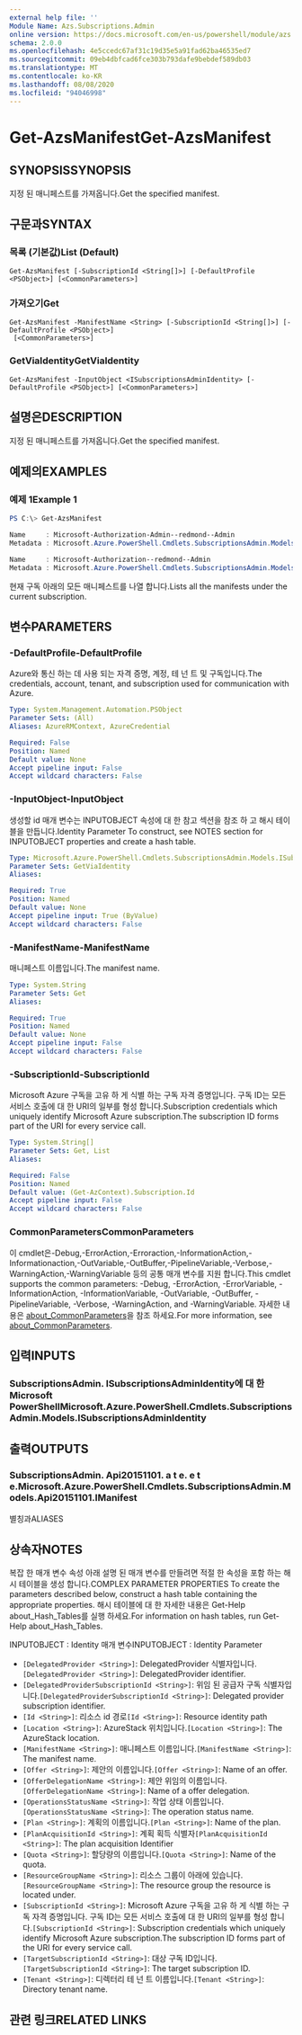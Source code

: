 ```yaml
---
external help file: ''
Module Name: Azs.Subscriptions.Admin
online version: https://docs.microsoft.com/en-us/powershell/module/azs.subscriptions.admin/get-azsmanifest
schema: 2.0.0
ms.openlocfilehash: 4e5ccedc67af31c19d35e5a91fad62ba46535ed7
ms.sourcegitcommit: 09eb4dbfcad6fce303b793dafe9bebdef589db03
ms.translationtype: MT
ms.contentlocale: ko-KR
ms.lasthandoff: 08/08/2020
ms.locfileid: "94046998"
---
```

# <span data-ttu-id="b1e0a-101">Get-AzsManifest</span><span class="sxs-lookup"><span data-stu-id="b1e0a-101">Get-AzsManifest</span></span>

## <span data-ttu-id="b1e0a-102">SYNOPSIS</span><span class="sxs-lookup"><span data-stu-id="b1e0a-102">SYNOPSIS</span></span>
<span data-ttu-id="b1e0a-103">지정 된 매니페스트를 가져옵니다.</span><span class="sxs-lookup"><span data-stu-id="b1e0a-103">Get the specified manifest.</span></span>

## <span data-ttu-id="b1e0a-104">구문과</span><span class="sxs-lookup"><span data-stu-id="b1e0a-104">SYNTAX</span></span>

### <span data-ttu-id="b1e0a-105">목록 (기본값)</span><span class="sxs-lookup"><span data-stu-id="b1e0a-105">List (Default)</span></span>
```
Get-AzsManifest [-SubscriptionId <String[]>] [-DefaultProfile <PSObject>] [<CommonParameters>]
```

### <span data-ttu-id="b1e0a-106">가져오기</span><span class="sxs-lookup"><span data-stu-id="b1e0a-106">Get</span></span>
```
Get-AzsManifest -ManifestName <String> [-SubscriptionId <String[]>] [-DefaultProfile <PSObject>]
 [<CommonParameters>]
```

### <span data-ttu-id="b1e0a-107">GetViaIdentity</span><span class="sxs-lookup"><span data-stu-id="b1e0a-107">GetViaIdentity</span></span>
```
Get-AzsManifest -InputObject <ISubscriptionsAdminIdentity> [-DefaultProfile <PSObject>] [<CommonParameters>]
```

## <span data-ttu-id="b1e0a-108">설명은</span><span class="sxs-lookup"><span data-stu-id="b1e0a-108">DESCRIPTION</span></span>
<span data-ttu-id="b1e0a-109">지정 된 매니페스트를 가져옵니다.</span><span class="sxs-lookup"><span data-stu-id="b1e0a-109">Get the specified manifest.</span></span>

## <span data-ttu-id="b1e0a-110">예제의</span><span class="sxs-lookup"><span data-stu-id="b1e0a-110">EXAMPLES</span></span>

### <span data-ttu-id="b1e0a-111">예제 1</span><span class="sxs-lookup"><span data-stu-id="b1e0a-111">Example 1</span></span>
```powershell
PS C:\> Get-AzsManifest

Name     : Microsoft-Authorization-Admin--redmond--Admin
Metadata : Microsoft.Azure.PowerShell.Cmdlets.SubscriptionsAdmin.Models.Api20151101.ManifestMetadata

Name     : Microsoft-Authorization--redmond--Admin
Metadata : Microsoft.Azure.PowerShell.Cmdlets.SubscriptionsAdmin.Models.Api20151101.ManifestMetadata
```

<span data-ttu-id="b1e0a-112">현재 구독 아래의 모든 매니페스트를 나열 합니다.</span><span class="sxs-lookup"><span data-stu-id="b1e0a-112">Lists all the manifests under the current subscription.</span></span>

## <span data-ttu-id="b1e0a-113">변수</span><span class="sxs-lookup"><span data-stu-id="b1e0a-113">PARAMETERS</span></span>

### <span data-ttu-id="b1e0a-114">-DefaultProfile</span><span class="sxs-lookup"><span data-stu-id="b1e0a-114">-DefaultProfile</span></span>
<span data-ttu-id="b1e0a-115">Azure와 통신 하는 데 사용 되는 자격 증명, 계정, 테 넌 트 및 구독입니다.</span><span class="sxs-lookup"><span data-stu-id="b1e0a-115">The credentials, account, tenant, and subscription used for communication with Azure.</span></span>

```yaml
Type: System.Management.Automation.PSObject
Parameter Sets: (All)
Aliases: AzureRMContext, AzureCredential

Required: False
Position: Named
Default value: None
Accept pipeline input: False
Accept wildcard characters: False

```

### <span data-ttu-id="b1e0a-116">-InputObject</span><span class="sxs-lookup"><span data-stu-id="b1e0a-116">-InputObject</span></span>
<span data-ttu-id="b1e0a-117">생성할 id 매개 변수는 INPUTOBJECT 속성에 대 한 참고 섹션을 참조 하 고 해시 테이블을 만듭니다.</span><span class="sxs-lookup"><span data-stu-id="b1e0a-117">Identity Parameter To construct, see NOTES section for INPUTOBJECT properties and create a hash table.</span></span>

```yaml
Type: Microsoft.Azure.PowerShell.Cmdlets.SubscriptionsAdmin.Models.ISubscriptionsAdminIdentity
Parameter Sets: GetViaIdentity
Aliases:

Required: True
Position: Named
Default value: None
Accept pipeline input: True (ByValue)
Accept wildcard characters: False

```

### <span data-ttu-id="b1e0a-118">-ManifestName</span><span class="sxs-lookup"><span data-stu-id="b1e0a-118">-ManifestName</span></span>
<span data-ttu-id="b1e0a-119">매니페스트 이름입니다.</span><span class="sxs-lookup"><span data-stu-id="b1e0a-119">The manifest name.</span></span>

```yaml
Type: System.String
Parameter Sets: Get
Aliases:

Required: True
Position: Named
Default value: None
Accept pipeline input: False
Accept wildcard characters: False

```

### <span data-ttu-id="b1e0a-120">-SubscriptionId</span><span class="sxs-lookup"><span data-stu-id="b1e0a-120">-SubscriptionId</span></span>
<span data-ttu-id="b1e0a-121">Microsoft Azure 구독을 고유 하 게 식별 하는 구독 자격 증명입니다. 구독 ID는 모든 서비스 호출에 대 한 URI의 일부를 형성 합니다.</span><span class="sxs-lookup"><span data-stu-id="b1e0a-121">Subscription credentials which uniquely identify Microsoft Azure subscription.The subscription ID forms part of the URI for every service call.</span></span>

```yaml
Type: System.String[]
Parameter Sets: Get, List
Aliases:

Required: False
Position: Named
Default value: (Get-AzContext).Subscription.Id
Accept pipeline input: False
Accept wildcard characters: False

```

### <span data-ttu-id="b1e0a-122">CommonParameters</span><span class="sxs-lookup"><span data-stu-id="b1e0a-122">CommonParameters</span></span>
<span data-ttu-id="b1e0a-123">이 cmdlet은-Debug,-ErrorAction,-Erroraction,-InformationAction,-Informationaction,-OutVariable,-OutBuffer,-PipelineVariable,-Verbose,-WarningAction,-WarningVariable 등의 공통 매개 변수를 지원 합니다.</span><span class="sxs-lookup"><span data-stu-id="b1e0a-123">This cmdlet supports the common parameters: -Debug, -ErrorAction, -ErrorVariable, -InformationAction, -InformationVariable, -OutVariable, -OutBuffer, -PipelineVariable, -Verbose, -WarningAction, and -WarningVariable.</span></span> <span data-ttu-id="b1e0a-124">자세한 내용은 [about_CommonParameters](http://go.microsoft.com/fwlink/?LinkID=113216)을 참조 하세요.</span><span class="sxs-lookup"><span data-stu-id="b1e0a-124">For more information, see [about_CommonParameters](http://go.microsoft.com/fwlink/?LinkID=113216).</span></span>

## <span data-ttu-id="b1e0a-125">입력</span><span class="sxs-lookup"><span data-stu-id="b1e0a-125">INPUTS</span></span>

### <span data-ttu-id="b1e0a-126">SubscriptionsAdmin. ISubscriptionsAdminIdentity에 대 한 Microsoft PowerShell</span><span class="sxs-lookup"><span data-stu-id="b1e0a-126">Microsoft.Azure.PowerShell.Cmdlets.SubscriptionsAdmin.Models.ISubscriptionsAdminIdentity</span></span>

## <span data-ttu-id="b1e0a-127">출력</span><span class="sxs-lookup"><span data-stu-id="b1e0a-127">OUTPUTS</span></span>

### <span data-ttu-id="b1e0a-128">SubscriptionsAdmin. Api20151101. a t e. e t e.</span><span class="sxs-lookup"><span data-stu-id="b1e0a-128">Microsoft.Azure.PowerShell.Cmdlets.SubscriptionsAdmin.Models.Api20151101.IManifest</span></span>

<span data-ttu-id="b1e0a-129">별칭과</span><span class="sxs-lookup"><span data-stu-id="b1e0a-129">ALIASES</span></span>

## <span data-ttu-id="b1e0a-130">상속자</span><span class="sxs-lookup"><span data-stu-id="b1e0a-130">NOTES</span></span>

<span data-ttu-id="b1e0a-131">복잡 한 매개 변수 속성 아래 설명 된 매개 변수를 만들려면 적절 한 속성을 포함 하는 해시 테이블을 생성 합니다.</span><span class="sxs-lookup"><span data-stu-id="b1e0a-131">COMPLEX PARAMETER PROPERTIES To create the parameters described below, construct a hash table containing the appropriate properties.</span></span> <span data-ttu-id="b1e0a-132">해시 테이블에 대 한 자세한 내용은 Get-Help about_Hash_Tables를 실행 하세요.</span><span class="sxs-lookup"><span data-stu-id="b1e0a-132">For information on hash tables, run Get-Help about_Hash_Tables.</span></span>

<span data-ttu-id="b1e0a-133">INPUTOBJECT <ISubscriptionsAdminIdentity> : Identity 매개 변수</span><span class="sxs-lookup"><span data-stu-id="b1e0a-133">INPUTOBJECT <ISubscriptionsAdminIdentity>: Identity Parameter</span></span>
  - <span data-ttu-id="b1e0a-134">`[DelegatedProvider <String>]`: DelegatedProvider 식별자입니다.</span><span class="sxs-lookup"><span data-stu-id="b1e0a-134">`[DelegatedProvider <String>]`: DelegatedProvider identifier.</span></span>
  - <span data-ttu-id="b1e0a-135">`[DelegatedProviderSubscriptionId <String>]`: 위임 된 공급자 구독 식별자입니다.</span><span class="sxs-lookup"><span data-stu-id="b1e0a-135">`[DelegatedProviderSubscriptionId <String>]`: Delegated provider subscription identifier.</span></span>
  - <span data-ttu-id="b1e0a-136">`[Id <String>]`: 리소스 id 경로</span><span class="sxs-lookup"><span data-stu-id="b1e0a-136">`[Id <String>]`: Resource identity path</span></span>
  - <span data-ttu-id="b1e0a-137">`[Location <String>]`: AzureStack 위치입니다.</span><span class="sxs-lookup"><span data-stu-id="b1e0a-137">`[Location <String>]`: The AzureStack location.</span></span>
  - <span data-ttu-id="b1e0a-138">`[ManifestName <String>]`: 매니페스트 이름입니다.</span><span class="sxs-lookup"><span data-stu-id="b1e0a-138">`[ManifestName <String>]`: The manifest name.</span></span>
  - <span data-ttu-id="b1e0a-139">`[Offer <String>]`: 제안의 이름입니다.</span><span class="sxs-lookup"><span data-stu-id="b1e0a-139">`[Offer <String>]`: Name of an offer.</span></span>
  - <span data-ttu-id="b1e0a-140">`[OfferDelegationName <String>]`: 제안 위임의 이름입니다.</span><span class="sxs-lookup"><span data-stu-id="b1e0a-140">`[OfferDelegationName <String>]`: Name of a offer delegation.</span></span>
  - <span data-ttu-id="b1e0a-141">`[OperationsStatusName <String>]`: 작업 상태 이름입니다.</span><span class="sxs-lookup"><span data-stu-id="b1e0a-141">`[OperationsStatusName <String>]`: The operation status name.</span></span>
  - <span data-ttu-id="b1e0a-142">`[Plan <String>]`: 계획의 이름입니다.</span><span class="sxs-lookup"><span data-stu-id="b1e0a-142">`[Plan <String>]`: Name of the plan.</span></span>
  - <span data-ttu-id="b1e0a-143">`[PlanAcquisitionId <String>]`: 계획 획득 식별자</span><span class="sxs-lookup"><span data-stu-id="b1e0a-143">`[PlanAcquisitionId <String>]`: The plan acquisition Identifier</span></span>
  - <span data-ttu-id="b1e0a-144">`[Quota <String>]`: 할당량의 이름입니다.</span><span class="sxs-lookup"><span data-stu-id="b1e0a-144">`[Quota <String>]`: Name of the quota.</span></span>
  - <span data-ttu-id="b1e0a-145">`[ResourceGroupName <String>]`: 리소스 그룹이 아래에 있습니다.</span><span class="sxs-lookup"><span data-stu-id="b1e0a-145">`[ResourceGroupName <String>]`: The resource group the resource is located under.</span></span>
  - <span data-ttu-id="b1e0a-146">`[SubscriptionId <String>]`: Microsoft Azure 구독을 고유 하 게 식별 하는 구독 자격 증명입니다. 구독 ID는 모든 서비스 호출에 대 한 URI의 일부를 형성 합니다.</span><span class="sxs-lookup"><span data-stu-id="b1e0a-146">`[SubscriptionId <String>]`: Subscription credentials which uniquely identify Microsoft Azure subscription.The subscription ID forms part of the URI for every service call.</span></span>
  - <span data-ttu-id="b1e0a-147">`[TargetSubscriptionId <String>]`: 대상 구독 ID입니다.</span><span class="sxs-lookup"><span data-stu-id="b1e0a-147">`[TargetSubscriptionId <String>]`: The target subscription ID.</span></span>
  - <span data-ttu-id="b1e0a-148">`[Tenant <String>]`: 디렉터리 테 넌 트 이름입니다.</span><span class="sxs-lookup"><span data-stu-id="b1e0a-148">`[Tenant <String>]`: Directory tenant name.</span></span>

## <span data-ttu-id="b1e0a-149">관련 링크</span><span class="sxs-lookup"><span data-stu-id="b1e0a-149">RELATED LINKS</span></span>

